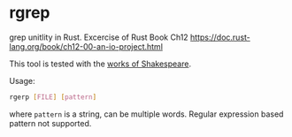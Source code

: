 # rgrep
grep unitlity in Rust. Excercise of 
Rust Book Ch12 https://doc.rust-lang.org/book/ch12-00-an-io-project.html

This tool is tested with the [works of Shakespeare](https://ocw.mit.edu/ans7870/6/6.006/s08/lecturenotes/files/t8.shakespeare.txt).

Usage:
```bash
rgerp [FILE] [pattern]
```
where `pattern` is a string, can be multiple words. Regular expression based 
pattern not supported.